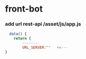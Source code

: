 # front-bot

### add url rest-api /asset/js/app.js

```javascript
  data() {
    return {   
        ------- 
        URL_SERVER:""   <<---
}
```

